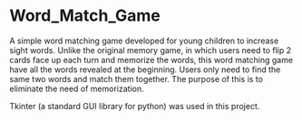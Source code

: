 # Word_Match_Game

A simple word matching game developed for young children to increase sight words. Unlike the original memory game, in which users need to flip 2 cards face up each turn and memorize the words, this word matching game have all the words revealed at the beginning. Users only need to find the same two words and match them together. The purpose of this is to eliminate the need of memorization.  

Tkinter (a standard GUI library for python) was used in this project. 
